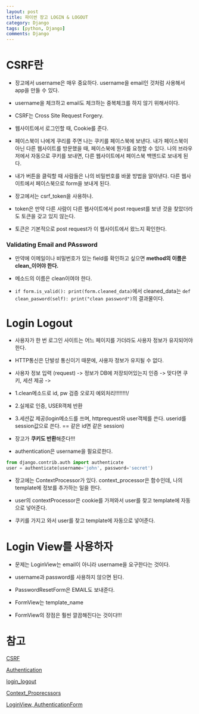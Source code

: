 ```yaml
---
layout: post
title: 파이썬 장고 LOGIN & LOGOUT
category: Django
tags: [python, Django]
comments: Django
---
```


# CSRF란

- 장고에서 username은 매우 중요하다. username을 email인 것처럼 사용해서 app을 만들 수 있다.

- username을 체크하고 email도 체크하는 중복체크를 하지 않기 위해서이다.

- CSRF는 Cross Site Request Forgery.

- 웹사이트에서 로그인할 때, Cookie를 준다.

- 페이스북이 나에게 쿠리를 주면 나는 쿠키를 페이스북에 보낸다. 내가 페이스북이 아닌 다른 웹사이트를 방문했을 때, 페이스북에 뭔가를 요청할 수 있다. 나의 브라우저에서 자동으로 쿠키를 보내면, 다른 웹사이트에서 페이스북 백엔드로 보내게 된다.

- 내가 버튼을 클릭할 때 사람들은 나의 비밀번호를 바꿀 방법을 알아낸다. 다른 웹사이트에서 페이스북으로 form을 보내게 된다.

- 장고에서는 csrf_token을 사용하나.

- token은 만약 다른 사람이 다른 웹사이트에서 post request를 보낸 것을 찾았더라도 토큰을 갖고 있지 않는다.

- 토큰은 기본적으로 post request가 이 웹사이트에서 왔느지 확인한다.

### Validating Email and PAssword

- 만약에 이메일이나 비밀번호가 있는 field를 확인하고 싶으면 **method의 이름은 clean_이어야 한다.**

- 메소드의 이름은 clean이여야 한다.

- `if form.is_valid(): print(form.cleaned_data)`에서 cleaned_data는     `def clean_pasword(self): print("clean password")`의 결과물이다.

# Login Logout

- 사용자가 한 번 로그인 사이트는 어느 페이지를 가더라도 사용자 정보가 유지되어야 한다.

- HTTP통신은 단발성 통신이기 때문에, 사용자 정보가 유지될 수 없다.

- 사용자 정보 입력 (request) -> 정보가 DB에 저장되어있는지 인증 -> 맞다면 쿠키, 세션 제공 -> 

- 1.clean메소드로 id, pw 검증 오로지 예외처리!!!!!!!!/

- 2.실제로 인증, USER객체 반환

- 3.세션값 제공(login메소드를 쓰며, httprequest와 user객체를 쓴다. userid를 session값으로 쓴다. == 같은 id면 같은 session)

- 장고가 **쿠키도 반환**해준다!!!

- authentication은 username을 필요로한다.

```python
from django.contrib.auth import authenticate
user = authenticate(username='john', password='secret')
```

- 장고에는 ContextProcessor가 있다. context_processor은 함수인데, 나의template에 정보를 추가하는 일을 한다.

- user의 contextProcessor은 cookie를 가져와서 user를 찾고 template에 자동으로 넣어준다.

- 쿠키를 가지고 와서 user를 찾고 template에 자동으로 넣어준다.


# Login View를 사용하자

- 문제는 LoginView는 email이 아니라 username을 요구한다는 것이다.

- username과 password를 사용하지 않으면 된다.

- PasswordResetForm은 EMAIL도 보내준다.

- FormView는 template_name

- FormView의 장점은 훨씬 깔끔해진다는 것이다!!!

# 참고

[CSRF](https://docs.djangoproject.com/en/2.2/ref/csrf/)

[Authentication](https://docs.djangoproject.com/en/3.1/topics/auth/default/)

[login_logout](https://docs.djangoproject.com/en/3.1/topics/auth/default/)

[Context_Proprecssors](https://docs.djangoproject.com/en/3.1/ref/templates/api/#playing-with-context-objects)

[LoginView, AuthenticationForm](https://docs.djangoproject.com/en/3.1/topics/auth/default/#django.contrib.auth.forms.AuthenticationForm)